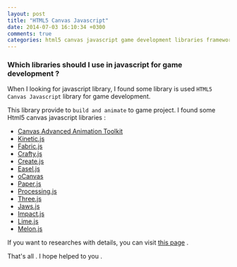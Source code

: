```yaml
---
layout: post
title: "HTML5 Canvas Javascript"
date: 2014-07-03 16:10:34 +0300
comments: true
categories: html5 canvas javascript game development libraries frameworks en
---
```


### Which libraries should I use in javascript for game development ?

When I looking for javascript library, I found some library is used `HTML5 Canvas Javascript` library
for game development.

This library provide to `build and animate` to game project. I found some Html5 canvas javascript libraries :

* [Canvas Advanced Animation Toolkit](http://hyperandroid.github.io/CAAT/)
* [Kinetic.js](http://kineticjs.com/)
* [Fabric.js](http://fabricjs.com/)
* [Crafty.js](http://craftyjs.com/)
* [Create.js](http://www.createjs.com/)
* [Easel.js](http://www.createjs.com/#!/EaselJS)
* [oCanvas](http://ocanvas.org/)
* [Paper.js](http://paperjs.org/)
* [Processing.js](http://processingjs.org/)
* [Three.js](http://threejs.org/)
* [Jaws.js](http://jawsjs.com/)
* [Impact.js](http://impactjs.com/)
* [Lime.js](http://www.limejs.com/)
* [Melon.js](http://melonjs.org/)

If you want to researches with details, you can visit [this page](http://lab2023.com/html5_canvas_javascript_libraries.html) .

That's all .
I hope helped to you .